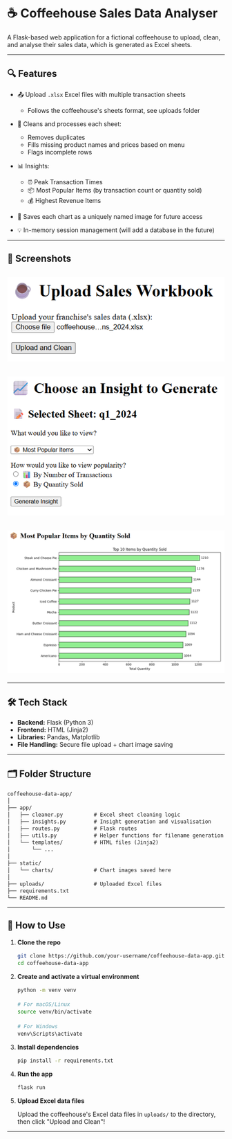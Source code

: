 # ☕ Coffeehouse Sales Data Analyser

A Flask-based web application for a fictional coffeehouse to upload, clean, and analyse their sales data, which is generated as Excel sheets.

---

## 🔍 Features

- 📤 Upload `.xlsx` Excel files with multiple transaction sheets
  - Follows the coffeehouse's sheets format, see uploads folder

- 🧼 Cleans and processes each sheet:
  - Removes duplicates
  - Fills missing product names and prices based on menu
  - Flags incomplete rows
- 📊 Insights:
  - ⏰ Peak Transaction Times
  - 📦 Most Popular Items (by transaction count or quantity sold)
  - 💰 Highest Revenue Items
- 📁 Saves each chart as a uniquely named image for future access
- 💡 In-memory session management (will add a database in the future)

---

## 📸 Screenshots

![Upload Page](assets/preview_image_1.png)
---
![Cleaning Summary](assets/preview_image_2.png)
---
![Sheet Selection](assets/preview_image_3.png)
---

---

## 🛠 Tech Stack

- **Backend:** Flask (Python 3)
- **Frontend:** HTML (Jinja2)
- **Libraries:** Pandas, Matplotlib
- **File Handling:** Secure file upload + chart image saving

---

## 🗂 Folder Structure

```
coffeehouse-data-app/
│
├── app/
│   ├── cleaner.py          # Excel sheet cleaning logic
│   ├── insights.py         # Insight generation and visualisation
│   ├── routes.py           # Flask routes
│   ├── utils.py            # Helper functions for filename generation
│   └── templates/          # HTML files (Jinja2)
│       └── ...
│
├── static/
│   └── charts/             # Chart images saved here
│
├── uploads/                # Uploaded Excel files
├── requirements.txt
└── README.md
```

---

## 🚀 How to Use

1. **Clone the repo**
   ```bash
   git clone https://github.com/your-username/coffeehouse-data-app.git
   cd coffeehouse-data-app
   ```

2. **Create and activate a virtual environment**
   ```bash
   python -m venv venv

   # For macOS/Linux
   source venv/bin/activate

   # For Windows
   venv\Scripts\activate
   ```

3. **Install dependencies**
   ```bash
   pip install -r requirements.txt
   ```

4. **Run the app**
   ```bash
   flask run
   ```

5. **Upload Excel data files**

   Upload the coffeehouse's Excel data files in `uploads/` to the directory, then click "Upload and Clean"!

---